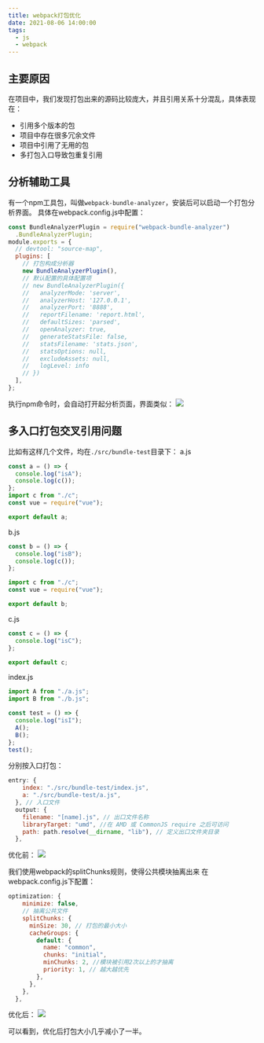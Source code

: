 ```yaml
---
title: webpack打包优化
date: 2021-08-06 14:00:00
tags:
  - js
  - webpack
---
```


## 主要原因
在项目中，我们发现打包出来的源码比较庞大，并且引用关系十分混乱，具体表现在：
 + 引用多个版本的包
 + 项目中存在很多冗余文件
 + 项目中引用了无用的包
 + 多打包入口导致包重复引用

## 分析辅助工具
有一个npm工具包，叫做`webpack-bundle-analyzer`，安装后可以启动一个打包分析界面。
具体在webpack.config.js中配置：
```js
const BundleAnalyzerPlugin = require("webpack-bundle-analyzer")
  .BundleAnalyzerPlugin;
module.exports = {
  // devtool: "source-map",
  plugins: [
    // 打包构成分析器
    new BundleAnalyzerPlugin(),
    // 默认配置的具体配置项
    // new BundleAnalyzerPlugin({
    //   analyzerMode: 'server',
    //   analyzerHost: '127.0.0.1',
    //   analyzerPort: '8888',
    //   reportFilename: 'report.html',
    //   defaultSizes: 'parsed',
    //   openAnalyzer: true,
    //   generateStatsFile: false,
    //   statsFilename: 'stats.json',
    //   statsOptions: null,
    //   excludeAssets: null,
    //   logLevel: info
    // })
  ],
};
```
执行npm命令时，会自动打开起分析页面，界面类似：
![](http://qiniu.js-5.com/%E4%BC%81%E4%B8%9A%E5%BE%AE%E4%BF%A1%E6%88%AA%E5%9B%BE_20210806142838.png)

## 多入口打包交叉引用问题
比如有这样几个文件，均在`./src/bundle-test`目录下：
a.js
```js
const a = () => {
  console.log("isA");
  console.log(c());
};
import c from "./c";
const vue = require("vue");

export default a;
```
b.js
```js
const b = () => {
  console.log("isB");
  console.log(c());
};

import c from "./c";
const vue = require("vue");

export default b;
```
c.js
```js
const c = () => {
  console.log("isC");
};

export default c;
```
index.js
```js
import A from "./a.js";
import B from "./b.js";

const test = () => {
  console.log("isI");
  A();
  B();
};
test();
```
分别按入口打包：
```js
entry: {
    index: "./src/bundle-test/index.js",
    a: "./src/bundle-test/a.js",
  }, // 入口文件
  output: {
    filename: "[name].js", // 出口文件名称
    libraryTarget: "umd", //在 AMD 或 CommonJS require 之后可访问
    path: path.resolve(__dirname, "lib"), // 定义出口文件夹目录
  },
```
优化前：
![](http://qiniu.js-5.com/%E4%BC%98%E5%8C%96%E5%89%8D.png)

我们使用webpack的splitChunks规则，使得公共模块抽离出来
在webpack.config.js下配置：
```js
optimization: {
    minimize: false,
    // 抽离公共文件
    splitChunks: {
      minSize: 30, // 打包的最小大小
      cacheGroups: {
        default: {
          name: "common",
          chunks: "initial",
          minChunks: 2, //模块被引用2次以上的才抽离
          priority: 1, // 越大越优先
        },
      },
    },
  },
```
优化后：
![](http://qiniu.js-5.com/%E4%BC%98%E5%8C%96%E5%90%8E.png)

可以看到，优化后打包大小几乎减小了一半。